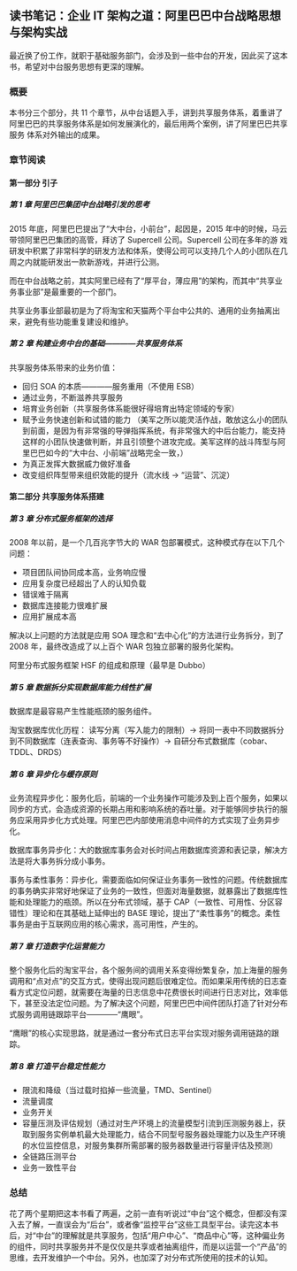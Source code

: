 ## 读书笔记：企业 IT 架构之道：阿里巴巴中台战略思想与架构实战

最近换了份工作，就职于基础服务部门，会涉及到一些中台的开发，因此买了这本书，希望对中台服务思想有更深的理解。

### 概要

本书分三个部分，共 11 个章节，从中台话题入手，讲到共享服务体系，着重讲了阿里巴巴的共享服务体系是如何发展演化的，最后用两个案例，讲了阿里巴巴共享服务
体系对外输出的成果。


### 章节阅读

#### 第一部分 引子

##### 第 1 章 阿里巴巴集团中台战略引发的思考

2015 年底，阿里巴巴提出了“大中台，小前台”，起因是，2015 年中的时候，马云带领阿里巴巴集团的高管，拜访了 Supercell 公司。Supercell 公司在多年的游
戏研发中积累了非常科学的研发方法和体系，使得公司可以支持几个人的小团队在几周之内就能研发出一款新游戏，并进行公测。

而在中台战略之前，其实阿里已经有了“厚平台，薄应用”的架构，而其中“共享业务事业部”是最重要的一个部门。

共享业务事业部最初是为了将淘宝和天猫两个平台中公共的、通用的业务抽离出来，避免有些功能重复建设和维护。

##### 第 2 章 构建业务中台的基础————共享服务体系

共享服务体系带来的业务价值：
- 回归 SOA 的本质————服务重用（不使用 ESB）
- 通过业务，不断滋养共享服务
- 培育业务创新（共享服务体系能很好得培育出特定领域的专家）
- 赋予业务快速创新和试错的能力 （美军之所以能灵活作战，敢放这么小的团队到前面，是因为有非常强的导弹指挥系统，有非常强大的中后台能力，能支持这样的小团队快速做判断，并且引领整个进攻完成。美军这样的战斗阵型与阿里巴巴如今的“大中台、小前端”战略完全一致，）
- 为真正发挥大数据威力做好准备
- 改变组织阵型带来组织效能的提升（流水线 -> “运营”、沉淀）

#### 第二部分 共享服务体系搭建

##### 第 3 章 分布式服务框架的选择

2008 年以前，是一个几百兆字节大的 WAR 包部署模式，这种模式存在以下几个问题：
- 项目团队间协同成本高，业务响应慢
- 应用复杂度已经超出了人的认知负载
- 错误难于隔离
- 数据库连接能力很难扩展
- 应用扩展成本高

解决以上问题的方法就是应用 SOA 理念和“去中心化”的方法进行业务拆分，到了 2008 年，最终改造成了以上百个 WAR 包独立部署的服务化架构。

阿里分布式服务框架 HSF 的组成和原理（最早是 Dubbo）

##### 第 5 章 数据拆分实现数据库能力线性扩展

数据库是最容易产生性能瓶颈的服务组件。

淘宝数据库优化历程：
读写分离（写入能力的限制）-> 将同一表中不同数据拆分到不同数据库（连表查询、事务等不好操作）-> 自研分布式数据库（cobar、TDDL、DRDS）

##### 第 6 章 异步化与缓存原则
业务流程异步化：服务化后，前端的一个业务操作可能涉及到上百个服务，如果以同步的方式，会造成资源的长期占用和影响系统的吞吐量。对于能够同步执行的服务应采用异步化方式处理。阿里巴巴内部使用消息中间件的方式实现了业务异步化。

数据库事务异步化：大的数据库事务会对长时间占用数据库资源和表记录，解决方法是将大事务拆分成小事务。

事务与柔性事务：异步化，需要面临如何保证业务事务一致性的问题。传统数据库的事务确实非常好地保证了业务的一致性，但面对海量数据，就暴露出了数据库性能和处理能力的瓶颈。所以在分布式领域，基于 CAP（一致性、可用性、分区容错性）理论和在其基础上延伸出的 BASE 理论，提出了“柔性事务”的概念。柔性事务是由于互联网应用的核心需求，高可用性，产生的。

##### 第 7 章 打造数字化运营能力

整个服务化后的淘宝平台，各个服务间的调用关系变得纷繁复杂，加上海量的服务调用和“点对点”的交互方式，使得出现问题后很难定位。而如果采用传统的日志查看方式定位问题，就需要在海量的日志信息中花费很长时间进行日志对比，效率低下，甚至没法定位问题。为了解决这个问题，阿里巴巴中间件团队打造了针对分布式服务调用链跟踪平台————“鹰眼”。

“鹰眼”的核心实现思路，就是通过一套分布式日志平台实现对服务调用链路的跟踪。

##### 第 8 章 打造平台稳定性能力
- 限流和降级（当过载时掐掉一些流量，TMD、Sentinel）
- 流量调度
- 业务开关
- 容量压测及评估规划（通过对生产环境上的流量模型引流到压测服务器上，获取到服务实例单机最大处理能力，结合不同型号服务器处理能力以及生产环境的水位监控信息，对服务集群所需部署的服务器数量进行容量评估及预测）
- 全链路压测平台
- 业务一致性平台


### 总结
花了两个星期把这本书看了两遍，之前一直有听说过“中台”这个概念，但都没有深入去了解，一直误会为“后台”，或者像“监控平台”这些工具型平台。读完这本书后，对“中台”的理解就是共享服务，包括“用户中心”、“商品中心”等，这种偏业务的组件，同时共享服务并不是仅仅是共享或者抽离组件，而是以运营一个“产品”的思维，去开发维护一个中台。另外，也加深了对分布式所使用的技术的认知。
